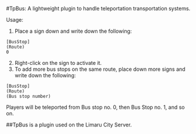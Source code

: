 #TpBus: A lightweight plugin to handle teleportation transportation systems.

Usage:
1. Place a sign down and write down the following:
```
[BusStop]
(Route)
0
```
2. Right-click on the sign to activate it.
3. To add more bus stops on the same route, place down more signs and write down the following:
```
[BusStop]
(Route)
(Bus stop number)
```
Players will be teleported from Bus stop no. 0, then Bus Stop no. 1, and so on.

##TpBus is a plugin used on the Limaru City Server.
